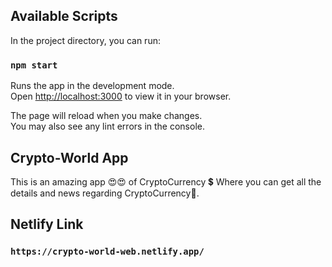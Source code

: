 ## Available Scripts

In the project directory, you can run:

### `npm start`

Runs the app in the development mode.\
Open [http://localhost:3000](http://localhost:3000) to view it in your browser.

The page will reload when you make changes.\
You may also see any lint errors in the console.

## Crypto-World App
This is an amazing app 😍😍 of CryptoCurrency 💲 Where you can get all the details and news regarding CryptoCurrency🤑.


## Netlify Link

### `https://crypto-world-web.netlify.app/ ` 